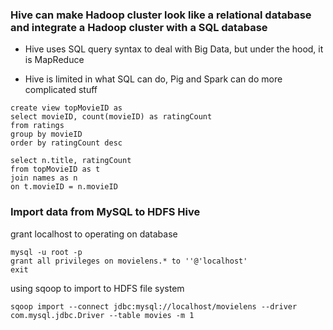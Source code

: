 ### Hive can make Hadoop cluster look like a relational database and integrate a Hadoop cluster with a SQL database

- Hive uses SQL query syntax to deal with Big Data, but under the hood, it is MapReduce

- Hive is limited in what SQL can do, Pig and Spark can do more complicated stuff

```
create view topMovieID as
select movieID, count(movieID) as ratingCount
from ratings
group by movieID
order by ratingCount desc

select n.title, ratingCount
from topMovieID as t
join names as n
on t.movieID = n.movieID

```

### Import data from MySQL to HDFS Hive

grant localhost to operating on database
```
mysql -u root -p
grant all privileges on movielens.* to ''@'localhost'
exit
```

using sqoop to import to HDFS file system

```
sqoop import --connect jdbc:mysql://localhost/movielens --driver com.mysql.jdbc.Driver --table movies -m 1 

```